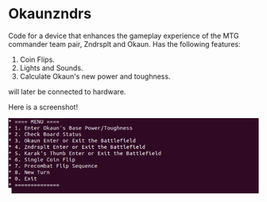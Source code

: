 # Okaunzndrs


Code for a device that enhances the gameplay experience of the
MTG commander team pair, Zndrsplt and Okaun. Has the following features:
1. Coin Flips.
2. Lights and Sounds.
3. Calculate Okaun's new power and toughness. 

will later be connected to hardware.


Here is a screenshot!

![Screenshot](Screenshot.png)

